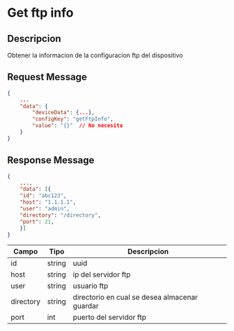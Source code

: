 # Get ftp info

## Descripcion

Obtener la informacion de la configuracion ftp del dispositivo

## Request Message

```json
{
    ...
    "data": {
        "deviceData": {...},
        "configKey": "getFtpInfo",
        "value": "{}"  // No necesita
    }
}
```



## Response Message
```json
{
    ...,
    "data": [{
    "id": "abc123",
    "host": "1.1.1.1",
    "user": "admin",
    "directory": "/directory",
    "port": 21,
    }]
}
```



| Campo | Tipo | Descripcion |
| --- | --- | --- |
| id | string | uuid |
| host | string | ip del servidor ftp |
| user | string | usuario ftp |
| directory | string | directorio en cual se desea almacenar guardar |
| port | int | puerto del servidor ftp |


